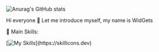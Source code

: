 ![Anurag's GitHub stats](https://github-readme-stats.vercel.app/api?username=bot-codes&show_icons=true&theme=radical)

Hi everyone 👋 Let me introduce myself, my name is WidGets

🥇 Main Skills:

[![My Skills](https://skillicons.dev/icons?i=cpp,c,androidstudio,visualstudio,)](https://skillicons.dev)
